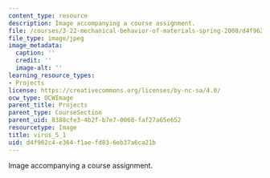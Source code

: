 ```yaml
---
content_type: resource
description: Image accompanying a course assignment.
file: /courses/3-22-mechanical-behavior-of-materials-spring-2008/d4f962c4e364f1aefd836eb37a6ca21b_virus_5_1.jpg
file_type: image/jpeg
image_metadata:
  caption: ''
  credit: ''
  image-alt: ''
learning_resource_types:
- Projects
license: https://creativecommons.org/licenses/by-nc-sa/4.0/
ocw_type: OCWImage
parent_title: Projects
parent_type: CourseSection
parent_uid: 8388cfe3-4b2f-b7e7-0060-faf27a65e652
resourcetype: Image
title: virus_5_1
uid: d4f962c4-e364-f1ae-fd83-6eb37a6ca21b
---
```

Image accompanying a course assignment.